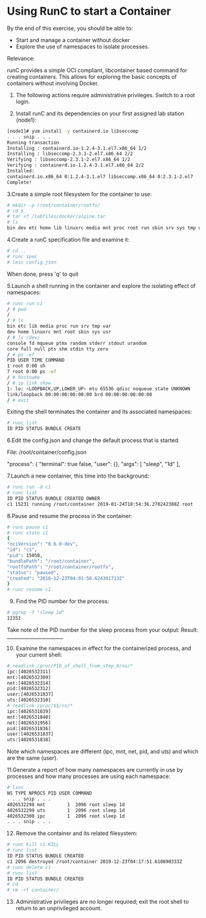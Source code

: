 # Using RunC to start a Container

By the end of this exercise, you should be able to:

 - Start and manage a container without docker
 - Explore the use of namespaces to isolate processes.
 
Relevance:

runC provides a simple OCI compliant, libcontainer based command for
creating containers. This allows for exploring the basic concepts of
containers without involving Docker.


1. The following actions require administrative privileges. Switch to a root login.

2. Install runC and its dependencies on your first assigned lab station (node1):

```bash
[node1]# yum install -y containerd.io libseccomp
. . . snip . . .
Running transaction
Installing : containerd.io-1.2.4-3.1.el7.x86_64 1/2
Installing : libseccomp-2.3.1-2.el7.x86_64 2/2
Verifying : libseccomp-2.3.1-2.el7.x86_64 1/2
Verifying : containerd.io-1.2.4-3.1.el7.x86_64 2/2
Installed:
containerd.io.x86_64 0:1.2.4-3.1.el7 libseccomp.x86_64 0:2.3.1-2.el7
Complete!

```

3.Create a simple root filesystem for the container to use:

```bash
# mkdir -p /root/container/rootfs/
# cd $_
# tar xf /labfiles/docker/alpine.tar
# ls
bin dev etc home lib linuxrc media mnt proc root run sbin srv sys tmp usr var

```

4.Create a runC specification file and examine it:

```bash
# cd ..
# runc spec
# less config.json
```

When done, press 'q' to quit

5.Launch a shell running in the container and explore the isolating effect of
namespaces:

```bash
# runc run c1
/ # pwd
/
/ # ls
bin etc lib media proc run srv tmp var
dev home linuxrc mnt root sbin sys usr
/ # ls /dev/
console fd mqueue ptmx random stderr stdout urandom
core full null pts shm stdin tty zero
/ # ps -ef
PID USER TIME COMMAND
1 root 0:00 sh
7 root 0:00 ps -ef
/ # hostname
/ # ip link show
1: lo: <LOOPBACK,UP,LOWER_UP> mtu 65536 qdisc noqueue state UNKNOWN
link/loopback 00:00:00:00:00:00 brd 00:00:00:00:00:00
/ # exit
```

Exiting the shell terminates the container and its associated namespaces:

```bash
# runc list
ID PID STATUS BUNDLE CREATE
```

6.Edit the config.json and change the default process that is started:

File: /root/container/config.json

   "process": {
              "terminal": true false,
              "user": {},
              "args": [
                      "sleep", "1d"
               ],

7.Launch a new container, this time into the background:

```bash
# runc run -d c1
# runc list
ID PID STATUS BUNDLE CREATED OWNER
c1 15231 running /root/container 2019-01-24T18:54:36.270242388Z root

```

8.Pause and resume the process in the container:

```bash
# runc pause c1
# runc state c1
{
"ociVersion": "0.6.0-dev",
"id": "c1",
"pid": 15058,
"bundlePath": "/root/container",
"rootfsPath": "/root/container/rootfs",
"status": "paused",
"created": "2016-12-23T04:01:50.624301713Z"
}
# runc resume c1
```

9. Find the PID number for the process:

```bash
# pgrep -f "sleep 1d"
12352
```

Take note of the PID number for the sleep process from your output:
Result: _______________________

10. Examine the namespaces in effect for the containerized process, and your current
shell:

```bash
# readlink /proc/PID_of_shell_from_step_9/ns/*
ipc:[4026532311]
mnt:[4026532309]
net:[4026532314]
pid:[4026532312]
user:[4026531837]
uts:[4026532310]
# readlink /proc/$$/ns/*
ipc:[4026531839]
mnt:[4026531840]
net:[4026531956]
pid:[4026531836]
user:[4026531837]
uts:[4026531838]
```

Note which namespaces are different (ipc, mnt, net, pid, and uts) and which are
the same (user).


11.Generate a report of how many namespaces are currently in use by processes
and how many processes are using each namespace:

```bash
# lsns
NS TYPE NPROCS PID USER COMMAND
. . . snip . . .
4026532298 mnt        1  2096 root sleep 1d
4026532299 uts        1  2096 root sleep 1d
4026532300 ipc        1  2096 root sleep 1d
. . . snip . . .
```

12. Remove the container and its related filesystem:

```bash
# runc kill c1 KILL
# runc list
ID PID STATUS BUNDLE CREATED
c1 2096 destroyed /root/container 2019-12-23T04:17:51.610890333Z
# runc delete c1
# runc list
ID PID STATUS BUNDLE CREATED
# cd
# rm -rf container/
```

13. Administrative privileges are no longer required; exit the root shell to return to an
unprivileged account.
